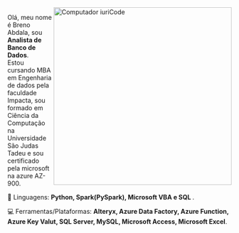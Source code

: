 <img src="https://raw.githubusercontent.com/MicaelliMedeiros/micaellimedeiros/master/image/computer-illustration.png" min-width="400px" max-width="400px" width="400px" align="right" alt="Computador iuriCode">

<p align="left">

Olá, meu nome é Breno Abdala, sou <strong>Analista de Banco de Dados</strong>.<br>
Estou cursando MBA em Engenharia de dados pela faculdade Impacta, sou formado em Ciência da Computação na Universidade São Judas Tadeu  e sou certificado pela microsoft na azure AZ-900.

</p>

<p align="left">
 🚀 Linguagens: <strong>Python, Spark(PySpark), Microsoft VBA e SQL </strong>.
</p>

<p align="left">
  💻 Ferramentas/Plataformas: <strong>Alteryx, Azure Data Factory, Azure Function, Azure Key Valut, SQL Server, MySQL, Microsoft Access, Microsoft Excel</strong>.
</p>


